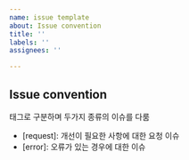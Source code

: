 ```yaml
---
name: issue template
about: Issue convention
title: ''
labels: ''
assignees: ''

---
```


## Issue convention

태그로 구분하며 두가지 종류의 이슈를 다룸

- [request]: 개선이 필요한 사항에 대한 요청 이슈
- [error]: 오류가 있는 경우에 대한 이슈
